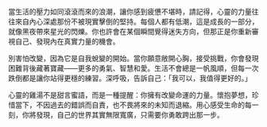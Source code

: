 當生活的壓力如同滾滾而來的浪潮，讓你感到疲憊不堪時，請記得，心靈的力量往往來自內心深處那份不被現實擊倒的堅持。每個人都有低潮，這是成長的一部分，就像黑夜帶來星光的閃爍。你也許會在某個瞬間覺得迷失方向，但那正是你重新審視自己、發現內在真實力量的機會。

別害怕改變，因為它是自我蛻變的開始。當你願意敞開心胸，接受挑戰，你會發現困難背後藏著寶藏——更多的勇氣、智慧和愛。生活不會總是一帆風順，但每一次跌倒都是讓你站得更穩的練習。深呼吸，告訴自己：「我可以，我值得更好的。」

心靈的雞湯不是甜言蜜語，而是一種提醒：你擁有改變命運的力量。懷抱夢想，珍惜當下，不因過去的錯誤而自責，也不畏將來的未知而退縮。用心感受生命的每一刻，你將發現，自己的世界其實無限寬廣，只需要你勇敢跨出那一步。
